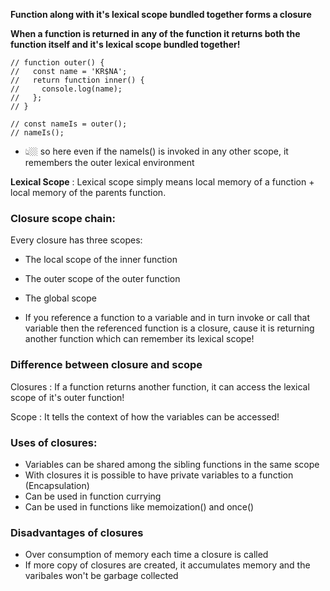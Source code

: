 **Function along with it's lexical scope bundled together forms a closure**

**When a function is returned in any of the function it returns both the function itself and it's lexical scope bundled together!**

```
// function outer() {
//   const name = 'KR$NA';
//   return function inner() {
//     console.log(name);
//   };
// }

// const nameIs = outer();
// nameIs();
```

- 👆🏼 so here even if the nameIs() is invoked in any other scope, it remembers the outer lexical environment

**Lexical Scope** : Lexical scope simply means local memory of a function + local memory of the parents function.

### Closure scope chain:

Every closure has three scopes:

- The local scope of the inner function
- The outer scope of the outer function
- The global scope

- If you reference a function to a variable and in turn invoke or call that variable then the referenced function is a closure, cause it is returning another function which can remember its lexical scope!

### Difference between closure and scope

Closures : If a function returns another function, it can access the lexical scope of it's outer function!

Scope : It tells the context of how the variables can be accessed!

### Uses of closures:

- Variables can be shared among the sibling functions in the same scope
- With closures it is possible to have private variables to a function (Encapsulation)
- Can be used in function currying
- Can be used in functions like memoization() and once()

### Disadvantages of closures

- Over consumption of memory each time a closure is called
- If more copy of closures are created, it accumulates memory and the varibales won't be garbage collected
